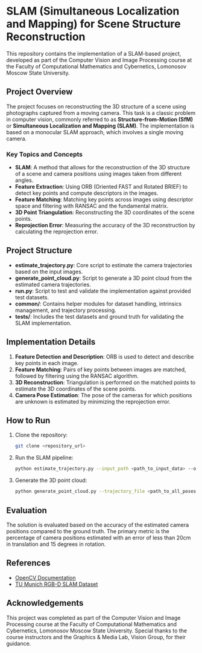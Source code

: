 # SLAM (Simultaneous Localization and Mapping) for Scene Structure Reconstruction

This repository contains the implementation of a SLAM-based project, developed as part of the Computer Vision and Image Processing course at the Faculty of Computational Mathematics and Cybernetics, Lomonosov Moscow State University.

## Project Overview

The project focuses on reconstructing the 3D structure of a scene using photographs captured from a moving camera. This task is a classic problem in computer vision, commonly referred to as **Structure-from-Motion (SfM)** or **Simultaneous Localization and Mapping (SLAM)**. The implementation is based on a monocular SLAM approach, which involves a single moving camera.

### Key Topics and Concepts
- **SLAM**: A method that allows for the reconstruction of the 3D structure of a scene and camera positions using images taken from different angles.
- **Feature Extraction**: Using ORB (Oriented FAST and Rotated BRIEF) to detect key points and compute descriptors in the images.
- **Feature Matching**: Matching key points across images using descriptor space and filtering with RANSAC and the fundamental matrix.
- **3D Point Triangulation**: Reconstructing the 3D coordinates of the scene points.
- **Reprojection Error**: Measuring the accuracy of the 3D reconstruction by calculating the reprojection error.

## Project Structure

- **estimate_trajectory.py**: Core script to estimate the camera trajectories based on the input images.
- **generate_point_cloud.py**: Script to generate a 3D point cloud from the estimated camera trajectories.
- **run.py**: Script to test and validate the implementation against provided test datasets.
- **common/**: Contains helper modules for dataset handling, intrinsics management, and trajectory processing.
- **tests/**: Includes the test datasets and ground truth for validating the SLAM implementation.

## Implementation Details

1. **Feature Detection and Description**: ORB is used to detect and describe key points in each image.
2. **Feature Matching**: Pairs of key points between images are matched, followed by filtering using the RANSAC algorithm.
3. **3D Reconstruction**: Triangulation is performed on the matched points to estimate the 3D coordinates of the scene points.
4. **Camera Pose Estimation**: The pose of the cameras for which positions are unknown is estimated by minimizing the reprojection error.

## How to Run

1. Clone the repository:
    ```bash
    git clone <repository_url>
    ```
2. Run the SLAM pipeline:
    ```bash
    python estimate_trajectory.py --input_path <path_to_input_data> --output_path <path_to_save_results>
    ```
3. Generate the 3D point cloud:
    ```bash
    python generate_point_cloud.py --trajectory_file <path_to_all_poses.txt> --output_path <path_to_save_point_cloud>
    ```

## Evaluation

The solution is evaluated based on the accuracy of the estimated camera positions compared to the ground truth. The primary metric is the percentage of camera positions estimated with an error of less than 20cm in translation and 15 degrees in rotation.

## References

- [OpenCV Documentation](https://docs.opencv.org)
- [TU Munich RGB-D SLAM Dataset](https://vision.in.tum.de/data/datasets/rgbd-dataset)

## Acknowledgements

This project was completed as part of the Computer Vision and Image Processing course at the Faculty of Computational Mathematics and Cybernetics, Lomonosov Moscow State University. Special thanks to the course instructors and the Graphics & Media Lab, Vision Group, for their guidance.

